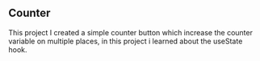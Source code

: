 ## Counter

This project I created a simple counter button which increase the counter variable on multiple places, in this project i learned about the useState hook.